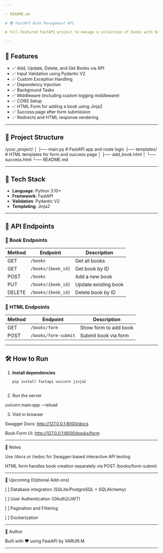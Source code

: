 ```yaml
---
 
✅ README.md
 
# 📚 FastAPI Book Management API
 
A full-featured FastAPI project to manage a collection of books with both RESTful APIs and HTML form-based submission using Jinja2.
 
---
```

 
## 🚀 Features
 
- ✅ Add, Update, Delete, and Get Books via API
- ✅ Input Validation using Pydantic V2
- ✅ Custom Exception Handling
- ✅ Dependency Injection
- ✅ Background Tasks
- ✅ Middleware (including custom logging middleware)
- ✅ CORS Setup
- ✅ HTML Form for adding a book using Jinja2
- ✅ Success page after form submission
- ✅ Redirects and HTML response rendering
 
---
 
## 📂 Project Structure
 
/your_project/ │ ├── main.py                   # FastAPI app and route logic ├── templates/                # HTML templates for form and success page │   ├── add_book.html │   └── success.html └── README.md
 
---
 
## 🔧 Tech Stack
 
- **Language**: Python 3.10+
- **Framework**: FastAPI
- **Validation**: Pydantic V2
- **Templating**: Jinja2
 
---
 
## 📡 API Endpoints
 
### 🔹 Book Endpoints
 
| Method | Endpoint             | Description             |
|--------|----------------------|-------------------------|
| GET    | `/books`             | Get all books           |
| GET    | `/books/{book_id}`   | Get book by ID          |
| POST   | `/books`             | Add a new book          |
| PUT    | `/books/{book_id}`   | Update existing book    |
| DELETE | `/books/{book_id}`   | Delete book by ID       |
 
### 🔹 HTML Endpoints
 
| Method | Endpoint             | Description               |
|--------|----------------------|---------------------------|
| GET    | `/books/form`        | Show form to add book     |
| POST   | `/books/form-submit` | Submit book via form      |
 
---
 
## 🛠️ How to Run
 
1. **Install dependencies**
   ```bash
   pip install fastapi uvicorn jinja2
 
2. Run the server
 
uvicorn main:app --reload
 
 
3. Visit in browser
 
Swagger Docs: http://127.0.0.1:8000/docs
 
Book Form UI: http://127.0.0.1:8000/books/form
 
 
 
 
 
---
 
📝 Notes
 
Use /docs or /redoc for Swagger-based interactive API testing.
 
HTML form handles book creation separately via POST /books/form-submit.
 
 
 
---
 
📌 Upcoming (Optional Add-ons)
 
[ ] Database integration (SQLite/PostgreSQL + SQLAlchemy)
 
[ ] User Authentication (OAuth2/JWT)
 
[ ] Pagination and Filtering
 
[ ] Dockerization
 
 
 
---
 
🙌 Author
 
Built with ❤️ using FastAPI by VARUN M
 
---

 